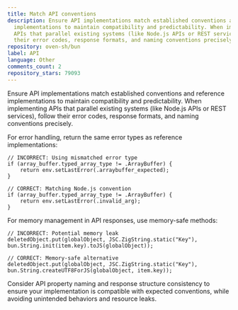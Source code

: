 ```yaml
---
title: Match API conventions
description: Ensure API implementations match established conventions and reference
  implementations to maintain compatibility and predictability. When implementing
  APIs that parallel existing systems (like Node.js APIs or REST services), follow
  their error codes, response formats, and naming conventions precisely.
repository: oven-sh/bun
label: API
language: Other
comments_count: 2
repository_stars: 79093
---
```


Ensure API implementations match established conventions and reference implementations to maintain compatibility and predictability. When implementing APIs that parallel existing systems (like Node.js APIs or REST services), follow their error codes, response formats, and naming conventions precisely.

For error handling, return the same error types as reference implementations:

```zig
// INCORRECT: Using mismatched error type
if (array_buffer.typed_array_type != .ArrayBuffer) {
    return env.setLastError(.arraybuffer_expected); 
}

// CORRECT: Matching Node.js convention
if (array_buffer.typed_array_type != .ArrayBuffer) {
    return env.setLastError(.invalid_arg);
}
```

For memory management in API responses, use memory-safe methods:

```zig
// INCORRECT: Potential memory leak
deletedObject.put(globalObject, JSC.ZigString.static("Key"), bun.String.init(item.key).toJS(globalObject));

// CORRECT: Memory-safe alternative
deletedObject.put(globalObject, JSC.ZigString.static("Key"), bun.String.createUTF8ForJS(globalObject, item.key));
```

Consider API property naming and response structure consistency to ensure your implementation is compatible with expected conventions, while avoiding unintended behaviors and resource leaks.